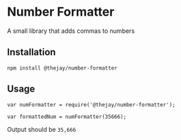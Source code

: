 Number Formatter
=========

A small library that adds commas to numbers

## Installation

  `npm install @thejay/number-formatter`

## Usage

    var numFormatter = require('@thejay/number-formatter');

    var formattedNum = numFormatter(35666);


  Output should be `35,666`